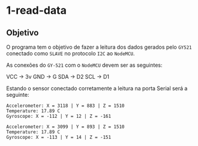 # 1-read-data

## Objetivo

O programa tem o objetivo de fazer a leitura dos dados gerados pelo `GY521` conectado como `SLAVE` no protocolo `I2C` ao `NodeMCU`.

As conexões do `GY-521` com o `NodeMCU` devem ser as seguintes:

VCC -> 3v
GND -> G
SDA -> D2
SCL -> D1

Estando o sensor conectado corretamente a leitura na porta Serial será a seguinte:

```
Accelerometer: X = 3118 | Y = 883 | Z = 1510
Temperature: 17.89 C
Gyroscope: X = -112 | Y = 12 | Z = -161

Accelerometer: X = 3099 | Y = 893 | Z = 1510
Temperature: 17.89 C
Gyroscope: X = -113 | Y = 14 | Z = -151

```
